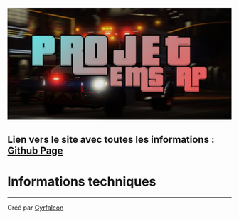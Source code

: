 ![cover](images/cover.png)

Lien vers le site avec toutes les informations : [Github Page](https://ems.gyrfalcon.fr)
------
# Informations techniques
------
Créé par [Gyrfalcon](https://github.com/Gyrfalc0n)
